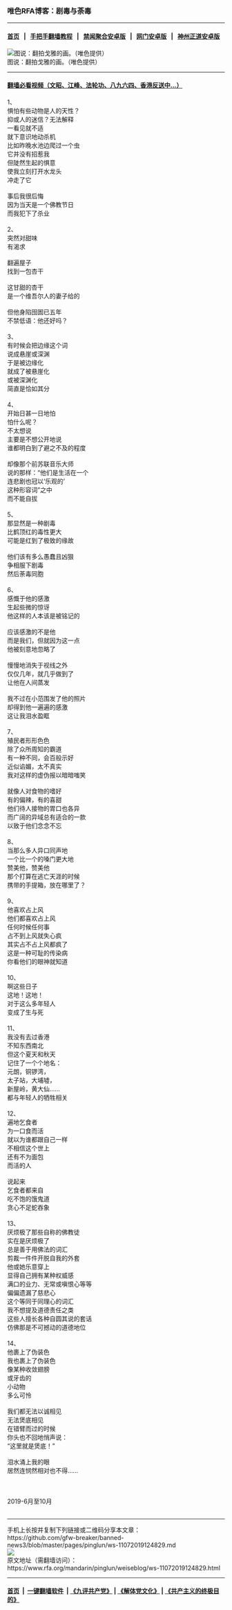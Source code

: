 ### 唯色RFA博客：剧毒与荼毒
------------------------

#### [首页](https://github.com/gfw-breaker/banned-news3/blob/master/README.md) &nbsp;&nbsp;|&nbsp;&nbsp; [手把手翻墙教程](https://github.com/gfw-breaker/guides/wiki) &nbsp;&nbsp;|&nbsp;&nbsp; [禁闻聚合安卓版](https://github.com/gfw-breaker/bn-android) &nbsp;&nbsp;|&nbsp;&nbsp; [网门安卓版](https://github.com/oGate2/oGate) &nbsp;&nbsp;|&nbsp;&nbsp; [神州正道安卓版](https://github.com/SzzdOgate/update) 



<div id="headerimg">
 <img alt="图说：翻拍戈雅的画。（唯色提供）" src="https://www.rfa.org/mandarin/pinglun/weiseblog/ws-11072019124829.html/1/@@images/6e12c691-fce4-4419-b594-8a54f196036e.jpeg" title="图说：翻拍戈雅的画。（唯色提供）"/>
 <div id="headerimgcontents">
  <div id="headerimgcaption">
   <span>
    图说：翻拍戈雅的画。（唯色提供）
   </span>
   <!-- zoomattribute -->
  </div>
  <!-- headerimgcaption -->
 </div>
 <!-- headerimagecontents -->
</div>

<hr/>


#### [翻墙必看视频（文昭、江峰、法轮功、八九六四、香港反送中...）](https://github.com/gfw-breaker/banned-news3/blob/master/pages/links.md)

<div id="storytext">
 <div>
  <div class="slot_header">
  </div>
 </div>
 <p>
  1、
  <br/>
  惧怕有些动物是人的天性？
  <br/>
  抑或人的迷信？无法解释
  <br/>
  一看见就不适
  <br/>
  就下意识地动杀机
  <br/>
  比如昨晚水池边爬过一个虫
  <br/>
  它并没有招惹我
  <br/>
  但陡然生起的惧意
  <br/>
  使我立刻打开水龙头
  <br/>
  冲走了它
  <br/>
  <br/>
  事后我很后悔
  <br/>
  因为当天是一个佛教节日
  <br/>
  而我犯下了杀业
  <br/>
  <br/>
  2、
  <br/>
  突然对甜味
  <br/>
  有渴求
  <br/>
  <br/>
  翻遍屋子
  <br/>
  找到一包杏干
  <br/>
  <br/>
  这甘甜的杏干
  <br/>
  是一个维吾尔人的妻子给的
  <br/>
  <br/>
  但他身陷囹圄已五年
  <br/>
  不禁低语：他还好吗？
  <br/>
  <br/>
  3、
  <br/>
  有时候会把边缘这个词
  <br/>
  说成悬崖或深渊
  <br/>
  于是被边缘化
  <br/>
  就成了被悬崖化
  <br/>
  或被深渊化
  <br/>
  简直是恰如其分
  <br/>
  <br/>
  4、
  <br/>
  开始日甚一日地怕
  <br/>
  怕什么呢？
  <br/>
  不太想说
  <br/>
  主要是不想公开地说
  <br/>
  谁都明白到了避之不及的程度
  <br/>
  <br/>
  却像那个前苏联音乐大师
  <br/>
  说的那样：“他们是生活在一个
  <br/>
  连悲剧也冠以‘乐观的’
  <br/>
  这种形容词”之中
  <br/>
  而不能自拔
  <br/>
  <br/>
  5、
  <br/>
  那显然是一种剧毒
  <br/>
  比鹤顶红的毒性更大
  <br/>
  可能是红到了极致的缘故
  <br/>
  <br/>
  他们该有多么愚蠢且凶狠
  <br/>
  争相服下剧毒
  <br/>
  然后荼毒同胞
  <br/>
  <br/>
  6、
  <br/>
  感慨于他的感激
  <br/>
  生起些微的惊讶
  <br/>
  他这样的人本该是被铭记的
  <br/>
  <br/>
  应该感激的不是他
  <br/>
  而是我们，但就因为这一点
  <br/>
  他被刻意地忽略了
  <br/>
  <br/>
  慢慢地消失于视线之外
  <br/>
  仅仅几年，就几乎做到了
  <br/>
  让他在人间蒸发
  <br/>
  <br/>
  我不过在小范围发了他的照片
  <br/>
  却得到他一遍遍的感激
  <br/>
  这让我泪水盈眶
  <br/>
  <br/>
  7、
  <br/>
  殖民者形形色色
  <br/>
  除了众所周知的霸道
  <br/>
  有一种不同，会百般示好
  <br/>
  近似谄媚，太不真实
  <br/>
  我对这样的虚伪报以暗暗嗤笑
  <br/>
  <br/>
  就像人对食物的嗜好
  <br/>
  有的偏辣，有的喜甜
  <br/>
  他们待人接物的胃口也各异
  <br/>
  而广阔的异域总有适合的一款
  <br/>
  以致于他们念念不忘
  <br/>
  <br/>
  8、
  <br/>
  当那么多人异口同声地
  <br/>
  一个比一个的嗓门更大地
  <br/>
  赞美他，赞美他
  <br/>
  那个打算在逃亡天涯的时候
  <br/>
  携带的手提箱，放在哪里了？
  <br/>
  <br/>
  9、
  <br/>
  他喜欢占上风
  <br/>
  他们都喜欢占上风
  <br/>
  任何时候任何事
  <br/>
  占不到上风就失心疯
  <br/>
  其实占不占上风都疯了
  <br/>
  这是一种可耻的传染病
  <br/>
  你看他们的眼神就知道
  <br/>
  <br/>
  10、
  <br/>
  啊这些日子
  <br/>
  这地！这地！
  <br/>
  对于这么多年轻人
  <br/>
  变成了生与死
  <br/>
  <br/>
  11、
  <br/>
  我没有去过香港
  <br/>
  不知东西南北
  <br/>
  但这个夏天和秋天
  <br/>
  记住了一个个地名：
  <br/>
  元朗，铜锣湾，
  <br/>
  太子站，大埔墟，
  <br/>
  新屋岭，黄大仙……
  <br/>
  都与年轻人的牺牲相关
  <br/>
  <br/>
  12、
  <br/>
  遍地乞食者
  <br/>
  为一口食而活
  <br/>
  就以为谁都跟自己一样
  <br/>
  不相信这个世上
  <br/>
  还有不为面包
  <br/>
  而活的人
  <br/>
  <br/>
  说起来
  <br/>
  乞食者都来自
  <br/>
  吃不饱的饿鬼道
  <br/>
  贪心不足蛇吞象
  <br/>
  <br/>
  13、
  <br/>
  厌烦极了那些自称的佛教徒
  <br/>
  实在是厌烦极了
  <br/>
  总是善于用佛法的词汇
  <br/>
  剪裁一件件开脱自我的外套
  <br/>
  他或她乐意穿上
  <br/>
  显得自己拥有某种权威感
  <br/>
  满口的业力、无常或嗔恨心等等
  <br/>
  偏偏遗漏了慈悲心
  <br/>
  这个等同于同理心的词汇
  <br/>
  我不想提及道德责任之类
  <br/>
  这些人擅长各种自圆其说的套话
  <br/>
  仿佛那是不可撼动的道德地位
  <br/>
  <br/>
  14、
  <br/>
  他裹上了伪装色
  <br/>
  我也裹上了伪装色
  <br/>
  像某种收敛翅膀
  <br/>
  或牙齿的
  <br/>
  小动物
  <br/>
  多么可怜
  <br/>
  <br/>
  我们都无法以诚相见
  <br/>
  无法煲底相见
  <br/>
  在错臂而过的时候
  <br/>
  你头也不回地悄声说：
  <br/>
  “这里就是煲底！”
  <br/>
  <br/>
  泪水涌上我的眼
  <br/>
  居然连悯然相对也不得……
  <br/>
  <br/>
  <br/>
  <br/>
  2019-6月至10月
  <br/>
  <br/>
 </p>
</div>

<hr/>
手机上长按并复制下列链接或二维码分享本文章：<br/>
https://github.com/gfw-breaker/banned-news3/blob/master/pages/pinglun/ws-11072019124829.md <br/>
<a href='https://github.com/gfw-breaker/banned-news3/blob/master/pages/pinglun/ws-11072019124829.md'><img src='https://github.com/gfw-breaker/banned-news3/blob/master/pages/pinglun/ws-11072019124829.md.png'/></a> <br/>
原文地址（需翻墙访问）：https://www.rfa.org/mandarin/pinglun/weiseblog/ws-11072019124829.html


------------------------
#### [首页](https://github.com/gfw-breaker/banned-news3/blob/master/README.md) &nbsp;|&nbsp; [一键翻墙软件](https://github.com/gfw-breaker/nogfw/blob/master/README.md) &nbsp;| [《九评共产党》](https://github.com/gfw-breaker/9ping.md/blob/master/README.md#九评之一评共产党是什么) | [《解体党文化》](https://github.com/gfw-breaker/jtdwh.md/blob/master/README.md) | [《共产主义的终极目的》](https://github.com/gfw-breaker/gczydzjmd.md/blob/master/README.md)


<img src='http://gfw-breaker.win/banned-news3/pages/pinglun/ws-11072019124829.md' width='0px' height='0px'/>